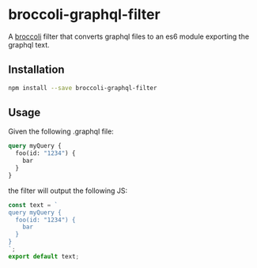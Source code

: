 # broccoli-graphql-filter
A [broccoli](https://github.com/joliss/broccoli) filter that converts graphql files to an es6 module exporting the graphql text.

## Installation

```bash
npm install --save broccoli-graphql-filter
```

## Usage

Given the following .graphql file:

```graphql
query myQuery {
  foo(id: "1234") {
    bar
  }
}
```

the filter will output the following JS:

```js
const text = `
query myQuery {
  foo(id: "1234") {
    bar
  }
}
`;
export default text;
```

